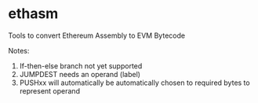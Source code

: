 # ethasm
Tools to convert Ethereum Assembly to EVM Bytecode

Notes:

1. If-then-else branch not yet supported
2. JUMPDEST needs an operand (label)
3. PUSHxx will automatically be automatically chosen to required bytes to represent operand
